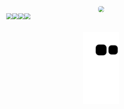 <div align="center">
  <img style="height: 350px; width: auto; border-radius: 5px" src="https://github.com/matheusfladislau/IMG-Readme/blob/main/IMG.png">
</div>


<div style="display: flex; flex-direction: row;">
  <img style="height: 50px;" src="https://cdn.jsdelivr.net/gh/devicons/devicon/icons/csharp/csharp-plain.svg" />
  <img style="height: 50px;" src="https://cdn.jsdelivr.net/gh/devicons/devicon/icons/css3/css3-plain-wordmark.svg" />
  <img style="height: 50px;" src="https://cdn.jsdelivr.net/gh/devicons/devicon/icons/html5/html5-plain-wordmark.svg" />
  <img style="height: 50px;" src="https://cdn.jsdelivr.net/gh/devicons/devicon/icons/mysql/mysql-original-wordmark.svg" />
</div>

<div align="center"> 
  <img src="https://github.com/MatheusFLadislau/Snake/blob/output/github-contribution-grid-snake.svg">
</div>
